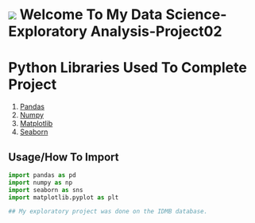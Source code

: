 # ![](https://ga-dash.s3.amazonaws.com/production/assets/logo-9f88ae6c9c3871690e33280fcf557f33.png) Welcome To My Data Science-Exploratory Analysis-Project02
# Python Libraries Used To Complete Project

1. [Pandas](#pandas)
1. [Numpy](#numpy)
1. [Matplotlib](#matplotlib)
1. [Seaborn](#seaborn)

## Usage/How To Import

```python
import pandas as pd
import numpy as np
import seaborn as sns
import matplotlib.pyplot as plt

## My exploratory project was done on the IDMB database.
